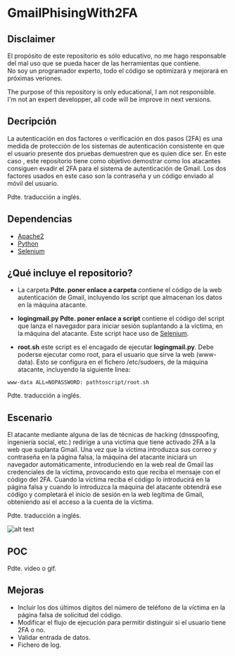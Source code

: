 # GmailPhisingWith2FA
## Disclaimer
El propósito de este repositorio es sólo educativo, no me hago responsable del mal uso que se pueda hacer de las herramientas que contiene.  
No soy un programador experto, todo el código se optimizará y mejorará en próximas veriones.  
  
    
The purpose of this repository is only educational, I am not responsible.  
I'm not an expert developper, all code will be improve in next versions.

## Decripción
La autenticación en dos factores o verificación en dos pasos (2FA) es una medida de protección de los sistemas de autenticación consistente en que el usuario presente dos pruebas demuestren que es quien dice ser. 
En este caso , este repositorio tiene como objetivo demostrar como los atacantes consiguen evadir el 2FA para el sistema de autenticación de Gmail. Los dos factores usados en este caso son la contraseña y un código enviado al móvil del usuario.

Pdte. traducción a inglés.

## Dependencias
- [Apache2](https://www.apache.org/)
- [Python](https://www.python.org/)
- [Selenium](https://www.seleniumhq.org/)

## ¿Qué incluye el repositorio?
- La carpeta **Pdte. poner enlace a carpeta** contiene el código de la web autenticación de Gmail, incluyendo los script que almacenan los datos en la máquina atacante.

- **logingmail.py Pdte. poner enlace a script** contiene el código del script que lanza el navegador para iniciar sesión suplantando a la víctima, en la máquina del atacante. Este script hace uso de [Selenium](https://www.seleniumhq.org/).

- **root.sh** este script es el encagado de ejecutar **logingmail.py**. Debe poderse ejecutar como root, para el usuario que sirve la web (www-data). Esto se configura en el fichero /etc/sudoers, de la máquina atacante, incluyendo la siguiente linea:

```
www-data ALL=NOPASSWORD: pathtoscript/root.sh
```

Pdte. traducción a inglés.

## Escenario
El atacante mediante alguna de las de técnicas de hacking (dnsspoofing, ingeniería social, etc.) redirige a una victima que tiene activado 2FA a la web que suplanta Gmail. Una vez que la víctima introduzca sus correo y contraseña en la página falsa, la máquina del atacante iniciará un navegador automáticamente, introduciendo en la web real de Gmail las credenciales de la víctima, provocando esto que reciba el mensaje con el código del 2FA. Cuando la víctima reciba el código lo introducirá en la página falsa y cuando lo introduzca la máquina del atacante obtendrá ese código y completará el inicio de sesión en la web legítima de Gmail, obteniendo así el acceso a la cuenta de la víctima.

Pdte. traducción a inglés.

![alt text](https://tinypng.com/web/output/czwkpxr6ftpz22ktjbk6xju7tch26tht/Diagrama.PNG)

## POC
Pdte. video o gif.

## Mejoras
- Incluir los dos últimos dígitos del número de teléfono de la víctima en la página falsa de solicitud del código.
- Modificar el flujo de ejecución para permitir distinguir si el usuario tiene 2FA o no.
- Validar entrada de datos.
- Fichero de log.

